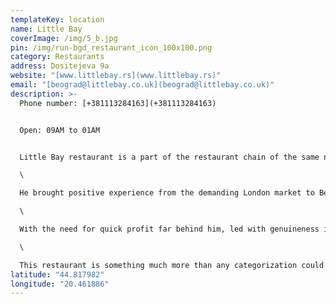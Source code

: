```yaml
---
templateKey: location
name: Little Bay
coverImage: /img/5_b.jpg
pin: /img/run-bgd_restaurant_icon_100x100.png
category: Restaurants
address: Dositejeva 9a
website: "[www.littlebay.rs](www.littlebay.rs)"
email: "[beograd@littlebay.co.uk](beograd@littlebay.co.uk)"
description: >-
  Phone number: [+381113284163](+381113284163)


  Open: 09AM to 01AM


  Little Bay restaurant is a part of the restaurant chain of the same name in London and Brighton. After four successful Little Bay restaurants in London, their owner, Dragiša Piter Ilić decided to give his home country some of that bountiful experience made in the decades-long work in the harsh business climate of the World’s catering capital.\

  \

  He brought positive experience from the demanding London market to Belgrade, along with a step forward to genuineness of recipes and selection.\

  \

  With the need for quick profit far behind him, led with genuineness imperative, he gave his designer a task, and the result was a unique blend of music, art and cuisine. And just like that, Belgrade got a present of the only restaurant in the world dedicated to classical music, a culture shrine and a patron to young musicians.\

  \

  This restaurant is something much more than any categorization could define. That’s maybe because it’s a venue of such simple character, that it mesmerizes and puts the spectator in awe at the first glance of it.
latitude: "44.817982"
longitude: "20.461886"
---
```


